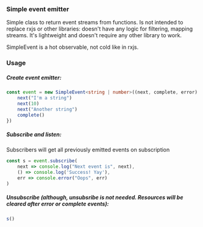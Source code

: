 ### Simple event emitter

Simple class to return event streams from functions. Is not intended to replace rxjs or other libraries: doesn't have any logic for filtering, mapping streams. It's lightweight and doesn't require any other library to work.

SimpleEvent is a hot observable, not cold like in rxjs.

### Usage

##### Create event emitter:

```ts
const event = new SimpleEvent<string | number>((next, complete, error) => {
	next("I'm a string")
	next(10)
	next("Another string")
	complete()
})
```

#####  Subscribe and listen:

Subscribers will get all previously emitted events on subscription

```ts
const s = event.subscribe(
	next => console.log("Next event is", next),
	() => console.log('Success! Yay'),
	err => console.error("Oops", err)
)
```

##### Unsubscribe (although, unsubsribe is not needed. Resources will be cleared after error or complete events):
```ts
s()
```
